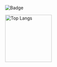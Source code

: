 ![Badge](https://cp-logo.vercel.app/atcoder/n000r111)

<p align="left"> 
  <img alt="Top Langs" height="150px" src="https://github-readme-stats.vercel.app/api/top-langs/?username=Kimoto-Norihiro&layout=compact&show_icons=true />
  <img alt="github stats" height="150px" src="https://github-readme-stats.vercel.app/api?username=Kimoto-Norihiro&show_icons=ture" />
</p>
